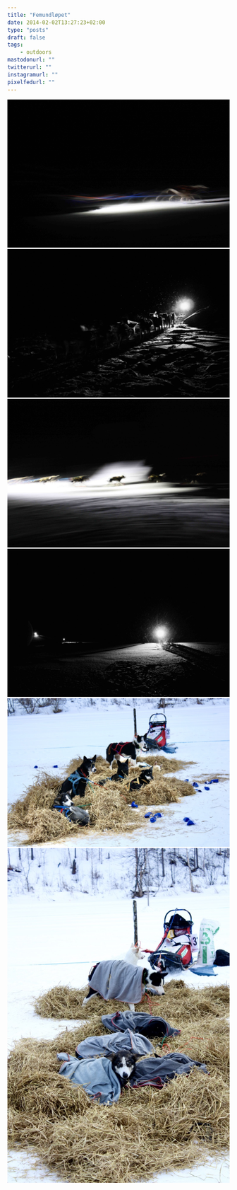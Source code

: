 ```yaml
---
title: "Femundløpet"
date: 2014-02-02T13:27:23+02:00
type: "posts"
draft: false
tags:
    - outdoors
mastodonurl: ""
twitterurl: ""
instagramurl: ""
pixelfedurl: ""
---
```


![](/posts/20140131-femundlopet/femundlopet-1.jpg)
![](/posts/20140131-femundlopet/femundlopet-2.jpg)
![](/posts/20140131-femundlopet/femundlopet-3.jpg)
![](/posts/20140131-femundlopet/femundlopet-4.jpg)
![](/posts/20140131-femundlopet/femundlopet-5.jpg)
![](/posts/20140131-femundlopet/femundlopet-6.jpg)
